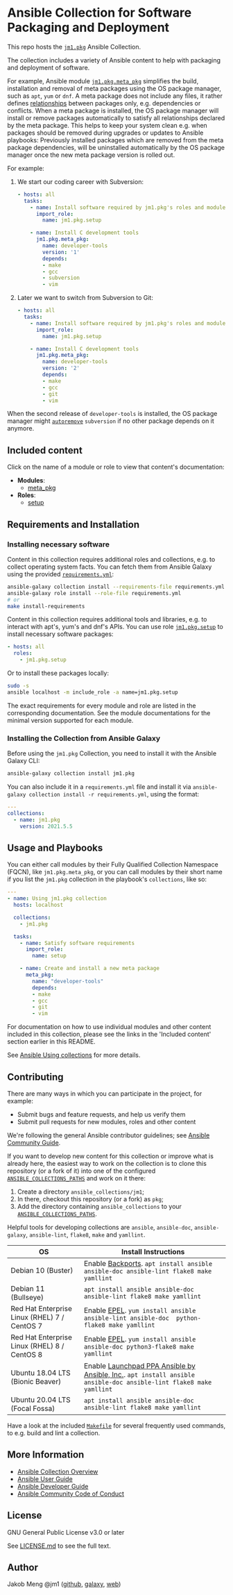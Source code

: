 # Ansible Collection for Software Packaging and Deployment

This repo hosts the [`jm1.pkg`](https://galaxy.ansible.com/jm1/pkg) Ansible Collection.

The collection includes a variety of Ansible content to help with packaging and deployment of software.

For example, Ansible module [`jm1.pkg.meta_pkg`](https://github.com/JM1/ansible-collection-jm1-pkg/blob/master/plugins/modules/meta_pkg.py)
simplifies the build, installation and removal of meta packages using the OS package manager, such as `apt`, `yum` or
`dnf`. A meta package does not include any files, it rather defines [relationships](https://www.debian.org/doc/debian-policy/ch-relationships.html)
between packages only, e.g. dependencies or conflicts. When a meta package is installed, the OS package manager will
install or remove packages automatically to satisfy all relationships declared by the meta package. This helps to keep
your system clean e.g. when packages should be removed during upgrades or updates to Ansible playbooks: Previously
installed packages which are removed from the meta package dependencies, will be uninstalled automatically by the OS
package manager once the new meta package version is rolled out.

For example:

1. We start our coding career with Subversion:
    ```yaml
    - hosts: all
      tasks:
        - name: Install software required by jm1.pkg's roles and modules
          import_role:
            name: jm1.pkg.setup

        - name: Install C development tools
          jm1.pkg.meta_pkg:
            name: developer-tools
            version: '1'
            depends:
            - make
            - gcc
            - subversion
            - vim
    ```

2. Later we want to switch from Subversion to Git:
    ```yaml
    - hosts: all
      tasks:
        - name: Install software required by jm1.pkg's roles and modules
          import_role:
            name: jm1.pkg.setup

        - name: Install C development tools
          jm1.pkg.meta_pkg:
            name: developer-tools
            version: '2'
            depends:
            - make
            - gcc
            - git
            - vim
    ```

When the second release of `developer-tools` is installed, the OS package manager might [`autoremove`](https://dnf.readthedocs.io/en/latest/command_ref.html#autoremove-command-label)
`subversion` if no other package depends on it anymore.

## Included content

Click on the name of a module or role to view that content's documentation:

- **Modules**:
    * [meta_pkg](https://github.com/JM1/ansible-collection-jm1-pkg/blob/master/plugins/modules/meta_pkg.py)
- **Roles**:
    * [setup](https://github.com/JM1/ansible-collection-jm1-pkg/blob/master/roles/setup/README.md)

## Requirements and Installation

### Installing necessary software

Content in this collection requires additional roles and collections, e.g. to collect operating system facts. You can
fetch them from Ansible Galaxy using the provided [`requirements.yml`](requirements.yml):

```sh
ansible-galaxy collection install --requirements-file requirements.yml
ansible-galaxy role install --role-file requirements.yml
# or
make install-requirements
```

Content in this collection requires additional tools and libraries, e.g. to interact with apt's, yum's and dnf's APIs.
You can use role [`jm1.pkg.setup`](https://github.com/JM1/ansible-collection-jm1-pkg/blob/master/roles/setup/README.md) to
install necessary software packages:

```yaml
- hosts: all
  roles:
    - jm1.pkg.setup
```

Or to install these packages locally:

```sh
sudo -s
ansible localhost -m include_role -a name=jm1.pkg.setup
```

The exact requirements for every module and role are listed in the corresponding documentation.
See the module documentations for the minimal version supported for each module.

### Installing the Collection from Ansible Galaxy

Before using the `jm1.pkg` Collection, you need to install it with the Ansible Galaxy CLI:

```sh
ansible-galaxy collection install jm1.pkg
```

You can also include it in a `requirements.yml` file and install it via
`ansible-galaxy collection install -r requirements.yml`, using the format:

```yaml
---
collections:
  - name: jm1.pkg
    version: 2021.5.5
```

## Usage and Playbooks

You can either call modules by their Fully Qualified Collection Namespace (FQCN), like `jm1.pkg.meta_pkg`, or you
can call modules by their short name if you list the `jm1.pkg` collection in the playbook's `collections`,
like so:

```yaml
---
- name: Using jm1.pkg collection
  hosts: localhost

  collections:
    - jm1.pkg

  tasks:
    - name: Satisfy software requirements
      import_role:
        name: setup

    - name: Create and install a new meta package
      meta_pkg:
        name: "developer-tools"
        depends:
        - make
        - gcc
        - git
        - vim
```

For documentation on how to use individual modules and other content included in this collection, please see the links
in the 'Included content' section earlier in this README.

See [Ansible Using collections](https://docs.ansible.com/ansible/latest/user_guide/collections_using.html) for more
details.

## Contributing

There are many ways in which you can participate in the project, for example:

- Submit bugs and feature requests, and help us verify them
- Submit pull requests for new modules, roles and other content

We're following the general Ansible contributor guidelines;
see [Ansible Community Guide](https://docs.ansible.com/ansible/latest/community/index.html).

If you want to develop new content for this collection or improve what is already here, the easiest way to work on the
collection is to clone this repository (or a fork of it) into one of the configured [`ANSIBLE_COLLECTIONS_PATHS`](
https://docs.ansible.com/ansible/latest/reference_appendices/config.html#collections-paths) and work on it there:
1. Create a directory `ansible_collections/jm1`;
2. In there, checkout this repository (or a fork) as `pkg`;
3. Add the directory containing `ansible_collections` to your
   [`ANSIBLE_COLLECTIONS_PATHS`](https://docs.ansible.com/ansible/latest/reference_appendices/config.html#collections-paths).

Helpful tools for developing collections are `ansible`, `ansible-doc`, `ansible-galaxy`, `ansible-lint`, `flake8`,
`make` and `yamllint`.

| OS                                           | Install Instructions                                                |
| -------------------------------------------- | ------------------------------------------------------------------- |
| Debian 10 (Buster)                           | Enable [Backports](https://backports.debian.org/Instructions/). `apt install ansible ansible-doc ansible-lint flake8 make yamllint` |
| Debian 11 (Bullseye)                         | `apt install ansible ansible-doc ansible-lint flake8 make yamllint` |
| Red Hat Enterprise Linux (RHEL) 7 / CentOS 7 | Enable [EPEL](https://fedoraproject.org/wiki/EPEL). `yum install ansible ansible-lint ansible-doc  python-flake8 make yamllint` |
| Red Hat Enterprise Linux (RHEL) 8 / CentOS 8 | Enable [EPEL](https://fedoraproject.org/wiki/EPEL). `yum install ansible              ansible-doc python3-flake8 make yamllint` |
| Ubuntu 18.04 LTS (Bionic Beaver)             | Enable [Launchpad PPA Ansible by Ansible, Inc.](https://launchpad.net/~ansible/+archive/ubuntu/ansible). `apt install ansible ansible-doc ansible-lint flake8 make yamllint` |
| Ubuntu 20.04 LTS (Focal Fossa)               | `apt install ansible ansible-doc ansible-lint flake8 make yamllint` |

Have a look at the included [`Makefile`](https://github.com/JM1/ansible-collection-jm1-pkg/blob/master/Makefile) for
several frequently used commands, to e.g. build and lint a collection.

## More Information

- [Ansible Collection Overview](https://github.com/ansible-collections/overview)
- [Ansible User Guide](https://docs.ansible.com/ansible/latest/user_guide/index.html)
- [Ansible Developer Guide](https://docs.ansible.com/ansible/latest/dev_guide/index.html)
- [Ansible Community Code of Conduct](https://docs.ansible.com/ansible/latest/community/code_of_conduct.html)

## License

GNU General Public License v3.0 or later

See [LICENSE.md](https://galaxy.ansible.com/jm1/pkg/blob/master/LICENSE.md) to see the full text.

## Author

Jakob Meng
@jm1 ([github](https://github.com/jm1), [galaxy](https://galaxy.ansible.com/jm1), [web](http://www.jakobmeng.de))
